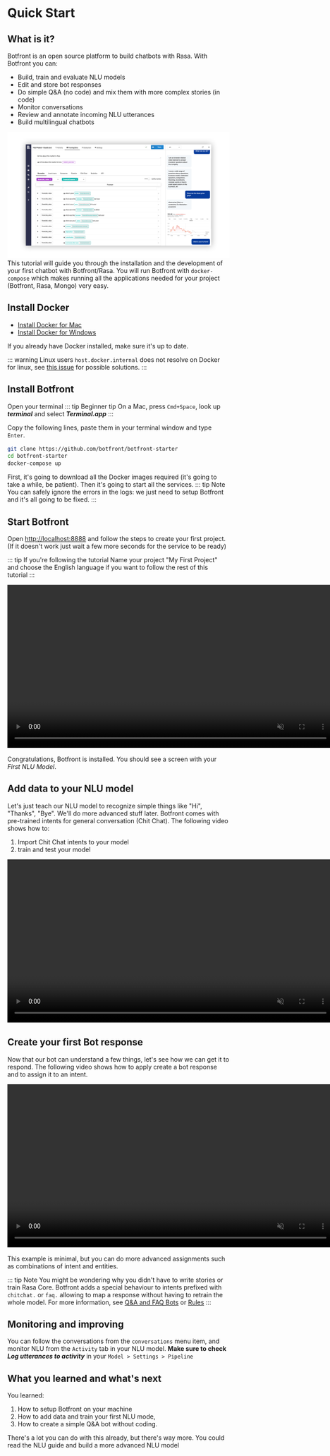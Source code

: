 # Quick Start

## What is it?

Botfront is an open source platform to build chatbots with Rasa. With Botfront you can:
- Build, train and evaluate NLU models
- Edit and store bot responses
- Do simple Q&A (no code) and mix them with more complex stories (in code)
- Monitor conversations
- Review and annotate incoming NLU utterances
- Build multilingual chatbots

 
![Botfront screenshot](../../images/botfront-screenshot-shadow.png)
This tutorial will guide you through the installation and the development of your first chatbot with Botfront/Rasa. You will run Botfront with `docker-compose` which makes running all the applications needed for your project (Botfront, Rasa, Mongo) very easy.

## Install Docker

- [Install Docker for Mac](https://hub.docker.com/editions/community/docker-ce-desktop-mac)
- [Install Docker for Windows](https://hub.docker.com/editions/community/docker-ce-desktop-windows) 

If you already have Docker installed, make sure it's up to date.

::: warning Linux users
`host.docker.internal` does not resolve on Docker for linux, see [this issue](https://github.com/docker/for-linux/issues/264) for possible solutions.
:::

## Install Botfront

Open your terminal 
::: tip Beginner tip
On a Mac, press `Cmd+Space`, look up **_terminal_** and select **_Terminal.app_**
:::

Copy the following lines, paste them in your terminal window and type `Enter`.

```bash
git clone https://github.com/botfront/botfront-starter
cd botfront-starter
docker-compose up
```

First, it's going to download all the Docker images required (it's going to take a while, be patient). Then it's going to start all the services. 
::: tip Note
You can safely ignore the errors in the logs: we just need to setup Botfront and it's all going to be fixed. 
:::

## Start Botfront

Open [http://localhost:8888](http://localhost:8888) and follow the steps to create your first project. (If it doesn't work just wait a few more seconds for the service to be ready)

::: tip If you're following the tutorial
Name your project "My First Project" and choose the English language if you want to follow the rest of this tutorial
:::

<video autoplay muted loop width="740" controls>
  <source src="../../videos/setup.mp4" type="video/mp4">
  Your browser does not support the video tag.
</video> 

Congratulations, Botfront is installed. You should see a screen with your _First NLU Model_.

## Add data to your NLU model

Let's just teach our NLU model to recognize simple things like "Hi", "Thanks", "Bye". We'll do more advanced stuff later.
Botfront comes with pre-trained intents for general conversation (Chit Chat). The following video shows how to:
1. Import Chit Chat intents to your model
2. train and test your model

<video autoplay muted loop width="740" controls>
  <source src="../../videos/nlu_quickstart.mp4" type="video/mp4">
  Your browser does not support the video tag.
</video> 


## Create your first Bot response

Now that our bot can understand a few things, let's see how we can get it to respond. The following video shows how to apply create a bot response and to assign it to an intent.

<video autoplay muted loop width="740" controls>
  <source src="../../videos/bot_responses_quickstart.mp4" type="video/mp4">
  Your browser does not support the video tag.
</video> 

This example is minimal, but you can do more advanced assignments such as combinations of intent and entities.

::: tip Note
You might be wondering why you didn't have to write stories or train Rasa Core. Botfront adds a special behaviour to intents prefixed with `chitchat.` or `faq.` allowing to map a response without having to retrain the whole model.
For more information, see [Q&A and FAQ Bots](/guide/bot-responses/#q-a-faq-bots) or [Rules](/guide/users/rules.html)
:::

## Monitoring and improving

You can follow the conversations from the `conversations` menu item, and monitor NLU from the `Activity` tab in your NLU model. 
**Make sure to check _Log utterances to activity_** in your `Model > Settings > Pipeline`

## What you learned and what's next
You learned:

1. How to setup Botfront on your machine
2. How to add data and train your first NLU mode,
3. How to create a simple Q&A bot without coding.

There's a lot you can do with this already, but there's way more. You could read the NLU guide and build a more advanced NLU model